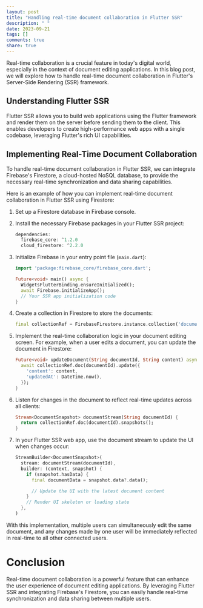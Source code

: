 ```yaml
---
layout: post
title: "Handling real-time document collaboration in Flutter SSR"
description: " "
date: 2023-09-21
tags: []
comments: true
share: true
---
```


Real-time collaboration is a crucial feature in today's digital world, especially in the context of document editing applications. In this blog post, we will explore how to handle real-time document collaboration in Flutter's Server-Side Rendering (SSR) framework.

## Understanding Flutter SSR

Flutter SSR allows you to build web applications using the Flutter framework and render them on the server before sending them to the client. This enables developers to create high-performance web apps with a single codebase, leveraging Flutter's rich UI capabilities.

## Implementing Real-Time Document Collaboration

To handle real-time document collaboration in Flutter SSR, we can integrate Firebase's Firestore, a cloud-hosted NoSQL database, to provide the necessary real-time synchronization and data sharing capabilities.

Here is an example of how you can implement real-time document collaboration in Flutter SSR using Firestore:

1. Set up a Firestore database in Firebase console.

2. Install the necessary Firebase packages in your Flutter SSR project:
    ```dart
    dependencies:
      firebase_core: ^1.2.0
      cloud_firestore: ^2.2.0
    ```

3. Initialize Firebase in your entry point file (`main.dart`):
    ```dart
    import 'package:firebase_core/firebase_core.dart';

    Future<void> main() async {
      WidgetsFlutterBinding.ensureInitialized();
      await Firebase.initializeApp();
      // Your SSR app initialization code
    }
    ```

4. Create a collection in Firestore to store the documents: 
    ```dart
    final collectionRef = FirebaseFirestore.instance.collection('documents');
    ```

5. Implement the real-time collaboration logic in your document editing screen. For example, when a user edits a document, you can update the document in Firestore:
    ```dart
    Future<void> updateDocument(String documentId, String content) async {
      await collectionRef.doc(documentId).update({
        'content': content,
        'updatedAt': DateTime.now(),
      });
    }
    ```

6. Listen for changes in the document to reflect real-time updates across all clients:
    ```dart
    Stream<DocumentSnapshot> documentStream(String documentId) {
      return collectionRef.doc(documentId).snapshots();
    }
    ```

7. In your Flutter SSR web app, use the document stream to update the UI when changes occur:
    ```dart
    StreamBuilder<DocumentSnapshot>(
      stream: documentStream(documentId),
      builder: (context, snapshot) {
        if (snapshot.hasData) {
          final documentData = snapshot.data?.data();

          // Update the UI with the latest document content
        }
        // Render UI skeleton or loading state
      },
    )
    ```

With this implementation, multiple users can simultaneously edit the same document, and any changes made by one user will be immediately reflected in real-time to all other connected users.

# Conclusion

Real-time document collaboration is a powerful feature that can enhance the user experience of document editing applications. By leveraging Flutter SSR and integrating Firebase's Firestore, you can easily handle real-time synchronization and data sharing between multiple users.
